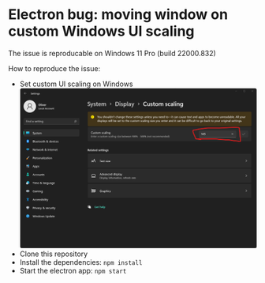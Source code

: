 # Electron bug: moving window on custom Windows UI scaling

The issue is reproducable on Windows 11 Pro (build 22000.832)

How to reproduce the issue:

-   Set custom UI scaling on Windows
    ![custom-scaling](windows-custom-scaling.png)
-   Clone this repository
-   Install the dependencies: `npm install`
-   Start the electron app: `npm start`
